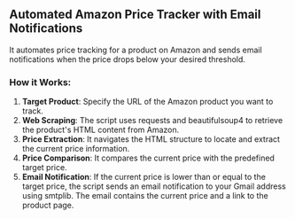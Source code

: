 ## **Automated Amazon Price Tracker with Email Notifications**
It automates price tracking for a product on Amazon and sends email notifications when the price drops below your desired threshold.

### **How it Works:**

1. **Target Product**: Specify the URL of the Amazon product you want to track.
2. **Web Scraping**: The script uses requests and beautifulsoup4 to retrieve the product's HTML content from Amazon.
3. **Price Extraction**: It navigates the HTML structure to locate and extract the current price information.
4. **Price Comparison**: It compares the current price with the predefined target price.
5. **Email Notification**: If the current price is lower than or equal to the target price, the script sends an email notification to your Gmail address using smtplib. The email contains the current price and a link to the product page.
